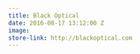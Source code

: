 ```yaml
---
title: Black Optical
date: 2016-08-17 13:12:00 Z
image: 
store-link: http://blackoptical.com
---
```


